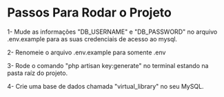# Passos Para Rodar o Projeto

1- Mude as informações "DB_USERNAME" e "DB_PASSWORD" no arquivo .env.example para as suas credenciais de acesso ao mysql.

2- Renomeie o arquivo .env.example para somente .env

3- Rode o comando "php artisan key:generate" no terminal estando na pasta raíz do projeto.

4- Crie uma base de dados chamada "virtual_library" no seu MySQL.

